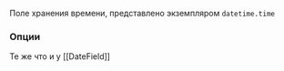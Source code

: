 Поле хранения времени, представлено экземпляром `datetime.time`

### Опции
Те же что и у [[DateField]]
